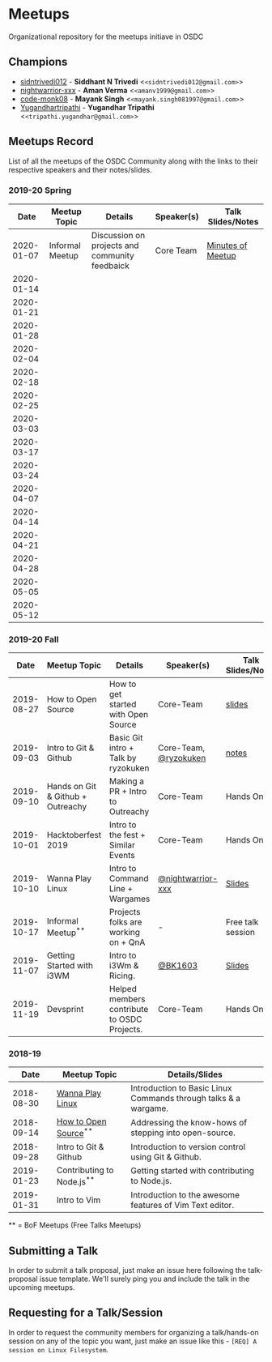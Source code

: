# Meetups

Organizational repository for the meetups initiave in OSDC

## Champions

- [sidntrivedi012](https://github.com/sidntrivedi012) - **Siddhant N Trivedi** &lt;`<sidntrivedi012@gmail.com>`&gt;
- [nightwarrior-xxx](https://github.com/nightwarrior-xxx) - **Aman Verma** &lt;`<amanv1999@gmail.com>`&gt;
- [code-monk08](https://github.com/code-monk08) - **Mayank Singh** &lt;`<mayank.singh081997@gmail.com>`&gt;
- [Yugandhartripathi](https://github.com/Yugandhartripathi) - **Yugandhar Tripathi** &lt;`<tripathi.yugandhar@gmail.com>`&gt;

## Meetups Record

List of all the meetups of the OSDC Community along with the links to their respective speakers and their notes/slides.

### 2019-20 Spring

| Date       | Meetup Topic 	| Details                                       | Speaker(s) | Talk Slides/Notes                                            |
| ---------- | ----------------	| ----------------------------------------------| ---------- | -------------------------------------------------------------|
| 2020-01-07 | Informal Meetup 	| Discussion on projects and community feedbaick| Core Team  | [Minutes of Meetup](./minutes_of_meetup/mom_07-01-2020.md)   |
| 2020-01-14 |              	|                                               |            |                                                              |
| 2020-01-21 |              	|                                               |            |                                                              |
| 2020-01-28 |      	        |                                               |            |                                                              |
| 2020-02-04 |         	        |                                               |            |                                                              |
| 2020-02-18 |                  |                                               |            |                                                              |
| 2020-02-25 |                  |                                               |            |                                                              |
| 2020-03-03 |                  |                                               |            |                                                              |
| 2020-03-17 |                  |                                               |            |                                                              |
| 2020-03-24 |                  |                                               |            |                                                              |
| 2020-04-07 |                  |                                               |            |                                                              |
| 2020-04-14 |                  |                                               |            |                                                              |
| 2020-04-21 |                  |                                               |            |                                                              |
| 2020-04-28 |                  |                                               |            |                                                              |
| 2020-05-05 |                  |                                               |            |                                                              |
| 2020-05-12 |                  |                                               |            |                                                              |

### 2019-20 Fall

| Date       | Meetup Topic                      | Details                                     | Speaker(s)                                               | Talk Slides/Notes                                                                                                                                                                                                                |
| ---------- | --------------------------------- | ------------------------------------------- | -------------------------------------------------------- | -------------------------------------------------------------------------------------------------------------------------------------------------------------------------------------------------------------------------------- |
| 2019-08-27 | How to Open Source                | How to get started with Open Source         | Core-Team                                                | [slides](https://bit.ly/2zo4okx)                                                                                                                                                                                                 |
| 2019-09-03 | Intro to Git & Github             | Basic Git intro + Talk by ryzokuken         | Core-Team, [@ryzokuken](https://github.com/ryzokuken)    | [notes](./community_etiquettes.md)                                                                                                                                                                                               |
| 2019-09-10 | Hands on Git & Github + Outreachy | Making a PR + Intro to Outreachy            | Core-Team                                                | Hands On                                                                                                                                                                                                                         |
| 2019-10-01 | Hacktoberfest 2019                | Intro to the fest + Similar Events          | Core-Team                                                | Hands On                                                                                                                                                                                                                         |
| 2019-10-10 | Wanna Play Linux                  | Intro to Command Line + Wargames            | [@nightwarrior-xxx](https://github.com/nightwarrior-xxx) | [Slides](https://kutt.it/8IMFly)                                                                                                                                                                                                 |
| 2019-10-17 | Informal Meetup<sup>\*\*</sup>    | Projects folks are working on + QnA         | -                                                        | Free talk session                                                                                                                                                                                                                |
| 2019-11-07 | Getting Started with i3WM         | Intro to i3Wm & Ricing.                     | [@BK1603](https://github.com/BK1603)                     | [Slides](https://docs.google.com/presentation/d/1QAscJVPBlLl_2FTxi14G4V1RwMwzvpXeNV9iyBPTIDY/present?token=AC4w5VhK0T7xRqDMPUlrIEqwMxy9I2J83w%3A1573127932489&includes_info_params=1&eisi=CKSW6ZyG2OUCFdBUJAodEpgBoQ#slide=id.p) |
| 2019-11-19 | Devsprint                         | Helped members contribute to OSDC Projects. | Core-Team                                                | Hands On                                                                                                                                                                                                                         |

### 2018-19

| Date       | Meetup Topic                                                | Details/Slides                                                  |
| ---------- | ----------------------------------------------------------- | --------------------------------------------------------------- |
| 2018-08-30 | [Wanna Play Linux](https://bit.ly/2NyFacz)                  | Introduction to Basic Linux Commands through talks & a wargame. |
| 2018-09-14 | [How to Open Source](https://bit.ly/2PWTA2Z)<sup>\*\*</sup> | Addressing the know-hows of stepping into open-source.          |
| 2018-09-28 | Intro to Git & Github                                       | Introduction to version control using Git & Github.             |
| 2019-01-23 | Contributing to Node.js<sup>\*\*</sup>                      | Getting started with contributing to Node.js.                   |
| 2019-01-31 | Intro to Vim                                                | Introduction to the awesome features of Vim Text editor.        |

\*\* = BoF Meetups (Free Talks Meetups)

## Submitting a Talk

In order to submit a talk proposal, just make an issue here following the talk-proposal issue template. We'll surely ping you and include the talk in the upcoming meetups.

## Requesting for a Talk/Session

In order to request the community members for organizing a talk/hands-on session on any of the topic you want, just make an issue like this - `[REQ] A session on Linux Filesystem`.
